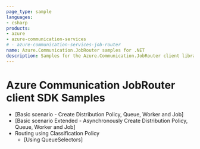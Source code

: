 ```yaml
---
page_type: sample
languages:
- csharp
products:
- azure
- azure-communication-services
# - azure-communication-services-job-router
name: Azure.Communication.JobRouter samples for .NET
description: Samples for the Azure.Communication.JobRouter client library
---
```


# Azure Communication JobRouter client SDK Samples
- [Basic scenario - Create Distribution Policy, Queue, Worker and Job]<!-- TODO: Update after merge to main - (./Sample1_HelloWorld.md)-->
- [Basic scenario Extended - Asynchronously Create Distribution Policy, Queue, Worker and Job]<!-- TODO: Update after merge to main -  (./Sample1_HelloWorldAsync.md)-->
- Routing using Classification Policy
    - [Using QueueSelectors]<!-- TODO: Update after merge to main - (./Sample2_ClassificationWithQueueSelector.md) -->
